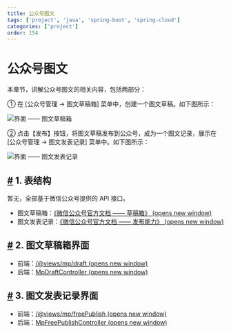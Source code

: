 ```yaml
---
title: 公众号图文
tags: ['project', 'java', 'spring-boot', 'spring-cloud']
categories: ['project']
order: 154
---
```

# 公众号图文

本章节，讲解公众号图文的相关内容，包括两部分：

 ① 在 [公众号管理 -> 图文草稿箱] 菜单中，创建一个图文草稿。如下图所示：

 ![界面 —— 图文草稿箱](https://cloud.iocoder.cn/img/%E5%85%AC%E4%BC%97%E5%8F%B7%E6%89%8B%E5%86%8C/%E5%85%AC%E4%BC%97%E5%8F%B7%E5%9B%BE%E6%96%87/%E7%95%8C%E9%9D%A2-%E5%9B%BE%E6%96%87%E8%8D%89%E7%A8%BF%E7%AE%B1.png)

 ② 点击【发布】按钮，将图文草稿发布到公众号，成为一个图文记录，展示在 [公众号管理 -> 图文发表记录] 菜单中。如下图所示：

 ![界面 —— 图文发表记录](https://cloud.iocoder.cn/img/%E5%85%AC%E4%BC%97%E5%8F%B7%E6%89%8B%E5%86%8C/%E5%85%AC%E4%BC%97%E5%8F%B7%E5%9B%BE%E6%96%87/%E7%95%8C%E9%9D%A2-%E5%9B%BE%E6%96%87%E5%8F%91%E8%A1%A8%E8%AE%B0%E5%BD%95.png)

 ## [#](#_1-表结构) 1. 表结构

 暂无，全部基于微信公众号提供的 API 接口。

 * 图文草稿箱：[《微信公众号官方文档 —— 草稿箱》  (opens new window)](https://developers.weixin.qq.com/doc/offiaccount/Draft_Box/Add_draft.html)
* 图文发表记录：[《微信公众号官方文档 —— 发布能力》  (opens new window)](https://developers.weixin.qq.com/doc/offiaccount/Publish/Publish.html)

 ## [#](#_2-图文草稿箱界面) 2. 图文草稿箱界面

 * 前端：[/@views/mp/draft  (opens new window)](https://github.com/yudaocode/yudao-ui-admin-vue2/blob/master/src/views/mp/draft/index.vue)
* 后端：[MpDraftController  (opens new window)](https://github.com/YunaiV/yudao-cloud/blob/master/yudao-module-mp/yudao-module-mp-biz/src/main/java/cn/iocoder/yudao/module/mp/controller/admin/news/MpDraftController.java)

 ## [#](#_3-图文发表记录界面) 3. 图文发表记录界面

 * 前端：[/@views/mp/freePublish  (opens new window)](https://github.com/yudaocode/yudao-ui-admin-vue2/blob/master/src/views/mp/freePublish/index.vue)
* 后端：[MpFreePublishController  (opens new window)](https://github.com/YunaiV/yudao-cloud/blob/master/yudao-module-mp/yudao-module-mp-biz/src/main/java/cn/iocoder/yudao/module/mp/controller/admin/news/MpFreePublishController.java)
